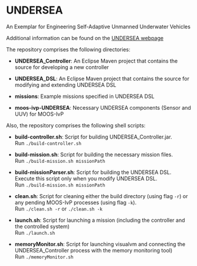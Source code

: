 # UNDERSEA
An Exemplar for Engineering Self-Adaptive Unmanned Underwater Vehicles

Additional information can be found on the [UNDERSEA webpage](http://www-users.cs.york.ac.uk/simos/UNDERSEA/)


The repository comprises the following directories:
* **UNDERSEA_Controller**: An Eclipse Maven project that contains the source for developing a new controller

* **UNDERSEA_DSL**: An Eclipse Maven project that contains the source for modifying and extending UNDERSEA DSL

* **missions**: Example missions specified in UNDERSEA DSL

* **moos-ivp-UNDERSEA**: Necessary UNDERSEA components (Sensor and UUV) for MOOS-IvP

Also, the repository comprises the following shell scripts:
* **build-controller.sh**: Script for building UNDERSEA_Controller.jar.
<br /> Run ```./build-controller.sh```

* **build-mission.sh**: Script for building the necessary mission files.
<br /> Run ```./build-mission.sh missionPath```

* **build-missionParser.sh**: Script for building the UNDERSEA DSL. Execute this script only when you modify UNDERSEA DSL.
<br /> Run ```./build-mission.sh missionPath```

* **clean.sh**: Script for cleaning either the build directory (using flag `-r`) or any pending MOOS-IvP processes (using flag `-k`).
<br /> Run ```./clean.sh -r``` or ```./clean.sh -k```

* **launch.sh**: Script for launching a mission (including the controller and the controlled system)
<br /> Run ```./launch.sh```

* **memoryMonitor.sh**: Script for launching visualvm and connecting the UNDERSEA_Controller process with the memory monitoring tool)
<br /> Run ```./memoryMonitor.sh```
